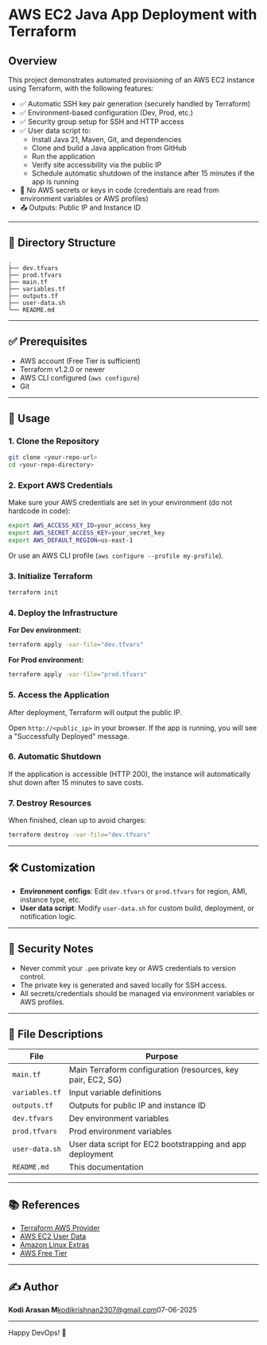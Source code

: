 # AWS EC2 Java App Deployment with Terraform

## Overview

This project demonstrates automated provisioning of an AWS EC2 instance using Terraform, with the following features:

- ✅ Automatic SSH key pair generation (securely handled by Terraform)
- ✅ Environment-based configuration (Dev, Prod, etc.)
- ✅ Security group setup for SSH and HTTP access
- ✅ User data script to:
  - Install Java 21, Maven, Git, and dependencies
  - Clone and build a Java application from GitHub
  - Run the application
  - Verify site accessibility via the public IP
  - Schedule automatic shutdown of the instance after 15 minutes if the app is running
- 🔐 No AWS secrets or keys in code (credentials are read from environment variables or AWS profiles)
- 📤 Outputs: Public IP and Instance ID

---

## 📁 Directory Structure

```
.
├── dev.tfvars
├── prod.tfvars
├── main.tf
├── variables.tf
├── outputs.tf
├── user-data.sh
└── README.md
```

---

## ✅ Prerequisites

- AWS account (Free Tier is sufficient)
- Terraform v1.2.0 or newer
- AWS CLI configured (`aws configure`)
- Git

---

## 🚀 Usage

### 1. Clone the Repository

```bash
git clone <your-repo-url>
cd <your-repo-directory>
```

### 2. Export AWS Credentials

Make sure your AWS credentials are set in your environment (do not hardcode in code):

```bash
export AWS_ACCESS_KEY_ID=your_access_key
export AWS_SECRET_ACCESS_KEY=your_secret_key
export AWS_DEFAULT_REGION=us-east-1
```

Or use an AWS CLI profile (`aws configure --profile my-profile`).

### 3. Initialize Terraform

```bash
terraform init
```

### 4. Deploy the Infrastructure

**For Dev environment:**

```bash
terraform apply -var-file="dev.tfvars"
```

**For Prod environment:**

```bash
terraform apply -var-file="prod.tfvars"
```

### 5. Access the Application

After deployment, Terraform will output the public IP.

Open `http://<public_ip>` in your browser. If the app is running, you will see a "Successfully Deployed" message.

### 6. Automatic Shutdown

If the application is accessible (HTTP 200), the instance will automatically shut down after 15 minutes to save costs.

### 7. Destroy Resources

When finished, clean up to avoid charges:

```bash
terraform destroy -var-file="dev.tfvars"
```

---

## 🛠️ Customization

- **Environment configs**: Edit `dev.tfvars` or `prod.tfvars` for region, AMI, instance type, etc.
- **User data script**: Modify `user-data.sh` for custom build, deployment, or notification logic.

---

## 🔐 Security Notes

- Never commit your `.pem` private key or AWS credentials to version control.
- The private key is generated and saved locally for SSH access.
- All secrets/credentials should be managed via environment variables or AWS profiles.

---

## 📄 File Descriptions

| File           | Purpose                                                     |
| -------------- | ----------------------------------------------------------- |
| `main.tf`      | Main Terraform configuration (resources, key pair, EC2, SG) |
| `variables.tf` | Input variable definitions                                  |
| `outputs.tf`   | Outputs for public IP and instance ID                       |
| `dev.tfvars`   | Dev environment variables                                   |
| `prod.tfvars`  | Prod environment variables                                  |
| `user-data.sh` | User data script for EC2 bootstrapping and app deployment   |
| `README.md`    | This documentation                                          |

---

## 📚 References

- [Terraform AWS Provider](https://registry.terraform.io/providers/hashicorp/aws/latest/docs)
- [AWS EC2 User Data](https://docs.aws.amazon.com/AWSEC2/latest/UserGuide/user-data.html)
- [Amazon Linux Extras](https://docs.aws.amazon.com/AWSEC2/latest/UserGuide/amazon-linux-ami-basics.html)
- [AWS Free Tier](https://aws.amazon.com/free/)

---

## ✍️ Author

**Kodi Arasan M**[kodikrishnan2307@gmail.com](mailto:kodikrishnan2307@gmail.com)07-06-2025

---

Happy DevOps! 🚀
